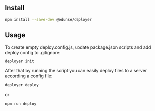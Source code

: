 ## Install
```bash
npm install --save-dev @edunse/deployer
```

## Usage

To create empty deploy.config.js, update package.json scripts and add deploy config to .gitignore:
```bash
deployer init
```

After that by running the script you can easily deploy files to a server according a config file:
```bash
deployer deploy
```
or
```bash
npm run deploy
```
